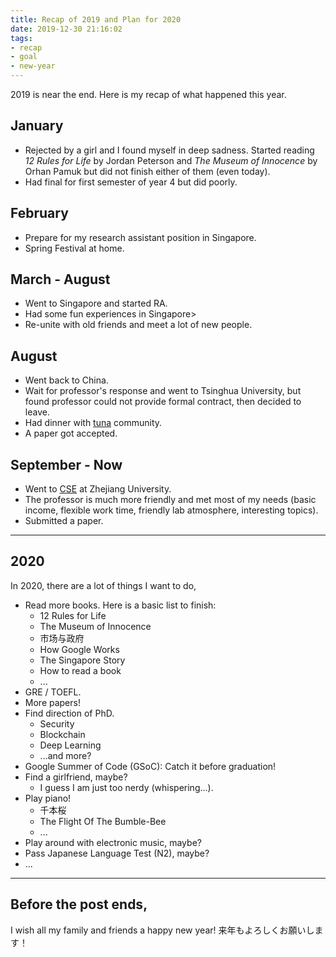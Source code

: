 ```yaml
---
title: Recap of 2019 and Plan for 2020
date: 2019-12-30 21:16:02
tags: 
- recap
- goal
- new-year
---
```


2019 is near the end. Here is my recap of what happened this year.

## January

* Rejected by a girl and I found myself in deep sadness. Started reading *12 Rules for Life* by Jordan Peterson and *The Museum of Innocence* by Orhan Pamuk but did not finish either of them (even today).
* Had final for first semester of year 4 but did poorly.

## February

* Prepare for my research assistant position in Singapore.
* Spring Festival at home.

## March - August

* Went to Singapore and started RA.
* Had some fun experiences in Singapore>
* Re-unite with old friends and meet a lot of new people.

## August 

* Went back to China.
* Wait for professor's response and went to Tsinghua University, but found professor could not provide formal contract, then decided to leave.
* Had dinner with [tuna](https://tuna.moe) community.
* A paper got accepted.

## September - Now

* Went to [CSE](http://cse.zju.edu.cn/) at Zhejiang University.
* The professor is much more friendly and met most of my needs (basic income, flexible work time, friendly lab atmosphere, interesting topics).
* Submitted a paper.

---

## 2020

In 2020, there are a lot of things I want to do,

* Read more books. Here is a basic list to finish:
  * 12 Rules for Life
  * The Museum of Innocence
  * 市场与政府
  * How Google Works
  * The Singapore Story
  * How to read a book
  * ...
* GRE / TOEFL.
* More papers!
* Find direction of PhD.
  * Security
  * Blockchain
  * Deep Learning
  * ...and more?
* Google Summer of Code (GSoC): Catch it before graduation!
* Find a girlfriend, maybe?
  * I guess I am just too nerdy (whispering...).
* Play piano!
  * 千本桜
  * The Flight Of The Bumble-Bee
  * ...
* Play around with electronic music, maybe?
* Pass Japanese Language Test (N2), maybe?
* ...


---

## Before the post ends,

I wish all my family and friends a happy new year!
来年もよろしくお願いします！